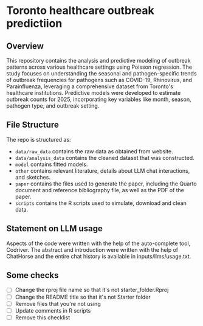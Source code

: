 # Toronto healthcare outbreak predictiion

## Overview

This repository contains the analysis and predictive modeling of outbreak patterns across various healthcare settings using Poisson regression. The study focuses on understanding the seasonal and pathogen-specific trends of outbreak frequencies for pathogens such as COVID-19, Rhinovirus, and Parainfluenza, leveraging a comprehensive dataset from Toronto's healthcare institutions. Predictive models were developed to estimate outbreak counts for 2025, incorporating key variables like month, season, pathogen type, and outbreak setting.

## File Structure

The repo is structured as:

-   `data/raw_data` contains the raw data as obtained from website.
-   `data/analysis_data` contains the cleaned dataset that was constructed.
-   `model` contains fitted models. 
-   `other` contains relevant literature, details about LLM chat interactions, and sketches.
-   `paper` contains the files used to generate the paper, including the Quarto document and reference bibliography file, as well as the PDF of the paper. 
-   `scripts` contains the R scripts used to simulate, download and clean data.


## Statement on LLM usage

Aspects of the code were written with the help of the auto-complete tool, Codriver. The abstract and introduction were written with the help of ChatHorse and the entire chat history is available in inputs/llms/usage.txt.

## Some checks

- [ ] Change the rproj file name so that it's not starter_folder.Rproj
- [ ] Change the README title so that it's not Starter folder
- [ ] Remove files that you're not using
- [ ] Update comments in R scripts
- [ ] Remove this checklist
